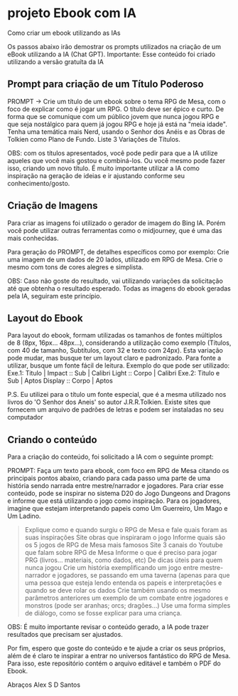 # projeto Ebook com IA
Como criar um ebook utilizando as IAs

Os passos abaixo irão demostrar os prompts utilizados na criação de um eBook utilizando a IA (Chat GPT).
Importante: Esse conteúdo foi criado utilizando a versão gratuíta da IA

## Prompt para criação de um Título Poderoso ##

PROMPT → Crie um título de um ebook sobre o tema RPG de Mesa, com o foco de explicar como é jogar um RPG. O título deve ser épico e curto. De forma que se comunique com um público jovem que nunca jogou RPG e que seja nostálgico para quem já jogou RPG e hoje já está na "meia idade". Tenha uma temática mais Nerd, usando o Senhor dos Anéis e as Obras de Tolkien como Plano de Fundo. Liste 3 Variações de Títulos.

OBS: com os títulos apresentados, você pode pedir para que a IA utilize aqueles que você mais gostou e combiná-los. Ou você mesmo pode fazer isso, criando um novo título.
É muito importante utilizar a IA como inspiração na geração de ideias e ir ajustando conforme seu conhecimento/gosto.

## Criação de Imagens ##

Para criar as imagens foi utilizado o gerador de imagem do Bing IA. Porém você pode utilizar outras ferramentas como o midjourney, que é uma das mais conhecidas.

Para geração do PROMPT, de detalhes específicos como por exemplo: Crie uma imagem de um dados de 20 lados, utilizado em RPG de Mesa. Crie o mesmo com tons de cores alegres e simplista.

OBS: Caso não goste do resultado, vai utilizando variações da solicitação até que obtenha o resultado esperado. Todas as imagens do ebook geradas pela IA, seguiram este princípio.

## Layout do Ebook ##

Para layout do ebook, formam utilizadas os tamanhos de fontes múltiplos de 8 (8px, 16px... 48px...), considerando a utilização como exemplo (Títulos, com 40 de tamanho, Subtítulos, com 32 e texto com 24px).
Esta variação pode mudar, mas busque ter um layout claro e padronizado. Para fonte a utilizar, busque um fonte fácil de leitura. 
Exemplo do que pode ser utilizado:
Exe.1: Titulo | Impact :: Sub | Calibri Light  :: Corpo | Calibri
Exe.2: Titulo e Sub | Aptos Display :: Corpo | Aptos

P.S. Eu utilizei para o título um fonte especial, que é a mesma utilizado nos livros do 'O Senhor dos Aneis' so autor J.R.R.Tolkien. 
Existe sites que fornecem um arquivo de padrões de letras e podem ser instaladas no seu computador

## Criando o conteúdo ##

Para a criação do conteúdo, foi solicitado a IA com o seguinte prompt:

PROMPT: Faça um texto para ebook, com foco em RPG de Mesa citando os principais pontos abaixo, criando para cada passo uma parte de uma história sendo narrada entre mestre/narrador e jogadores. Para criar esse conteúdo, pode se inspirar no sistema D20 do Jogo Dungeons and Dragons e informe que está utilizando o jogo como inspiração. Para os jogadores, imagine que estejam interpretando papeis como Um Guerreiro, Um Mago e Um Ladino.

> Explique como e quando surgiu o RPG de Mesa e fale quais foram as suas inspirações
> Site obras que inspiraram o jogo
> Informe quais são os 5 jogos de RPG de Mesa mais famosos
> Site 3 canais do Youtube que falam sobre RPG de Mesa
> Informe o que é preciso para jogar PRG (livros… materiais, como dados, etc)
> De dicas úteis para quem nunca jogou
> Crie um história exemplificando um jogo entre mestre-narrador e jogadores, se passando em uma taverna (apenas para que uma pessoa que esteja lendo entenda os papeis e interpretações e quando se deve rolar os dados
> Crie também usando os mesmo parâmetros anteriores um exemplo de um combate entre jogadores e monstros (pode ser aranhas; orcs; dragões…)
> Use uma forma simples de diálogo, como se fosse explicar para uma criança.

OBS: É muito importante revisar o conteúdo gerado, a IA pode trazer resultados que precisam ser ajustados.

Por fim, espero que goste do conteúdo e te ajude a criar os seus próprios, além de é claro te inspirar a entrar no universos fantástico do RPG de Mesa.
Para isso, este repositório contém o arquivo editável e também o PDF do Ebook.

Abraços
Alex S D Santos
